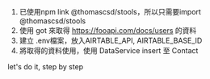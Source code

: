 1. 已使用npm link @thomascsd/stools，所以只需要import @thomascsd/stools
2. 使用 got 來取得 https://fooapi.com/docs/users 的資料
3. 建立 .env檔案，放入AIRTABLE_API, AIRTABLE_BASE_ID
4. 將取得的資料使用，使用 DataService insert 至 Contact

let's do it, step by step